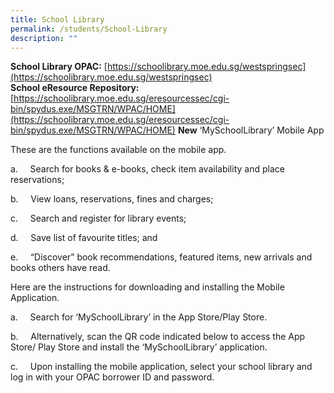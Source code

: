```yaml
---
title: School Library
permalink: /students/School-Library
description: ""
---
```

**School Library OPAC:** [https://schoolibrary.moe.edu.sg/westspringsec](https://schoolibrary.moe.edu.sg/westspringsec)   
**School eResource Repository:**   [https://schoolibrary.moe.edu.sg/eresourcessec/cgi-bin/spydus.exe/MSGTRN/WPAC/HOME](https://schoolibrary.moe.edu.sg/eresourcessec/cgi-bin/spydus.exe/MSGTRN/WPAC/HOME)
**New** ‘MySchoolLibrary’ Mobile App

These are the functions available on the mobile app.

a.     Search for books & e-books, check item availability and place reservations;

b.     View loans, reservations, fines and charges;

c.     Search and register for library events;

d.     Save list of favourite titles; and

e.     “Discover” book recommendations, featured items, new arrivals and books others have read.

Here are the instructions for downloading and installing the Mobile Application.

a.     Search for ‘MySchoolLibrary’ in the App Store/Play Store.

b.     Alternatively, scan the QR code indicated below to access the App Store/ Play Store and install the ‘MySchoolLibrary’ application.

c.     Upon installing the mobile application, select your school library and log in with your OPAC borrower ID and password.